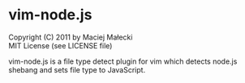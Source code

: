 # vim-node.js
Copyright (C) 2011 by Maciej Małecki  
MIT License (see LICENSE file)

vim-node.js is a file type detect plugin for vim which detects node.js shebang
and sets file type to JavaScript.

